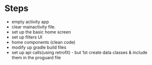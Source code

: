 # Steps

- empty activity app
- clear mainactivity file.
- set up the basic home screen
- set up filters UI
- home components (clean code) 
- modify up gradle build files
- set up api calls(using retrofit) - but 1st create data classes & include them in the proguard file